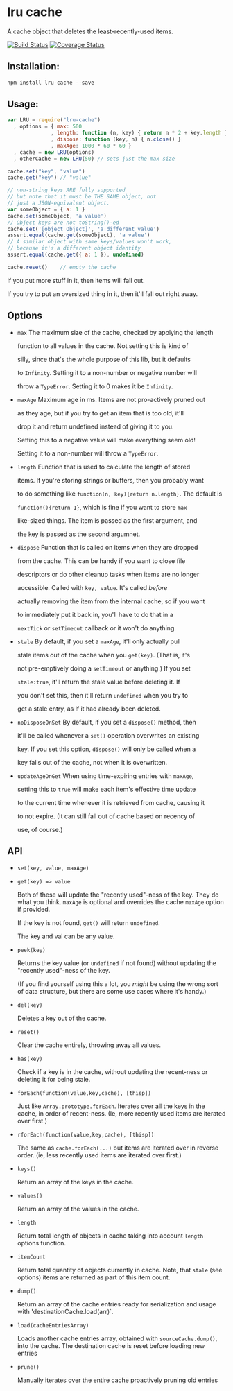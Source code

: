 # lru cache

A cache object that deletes the least-recently-used items.

[![Build Status](https://travis-ci.org/isaacs/node-lru-cache.svg?branch=master)](https://travis-ci.org/isaacs/node-lru-cache) [![Coverage Status](https://coveralls.io/repos/isaacs/node-lru-cache/badge.svg?service=github)](https://coveralls.io/github/isaacs/node-lru-cache)

## Installation:

```javascript
npm install lru-cache --save
```

## Usage:

```javascript
var LRU = require("lru-cache")
  , options = { max: 500
              , length: function (n, key) { return n * 2 + key.length }
              , dispose: function (key, n) { n.close() }
              , maxAge: 1000 * 60 * 60 }
  , cache = new LRU(options)
  , otherCache = new LRU(50) // sets just the max size

cache.set("key", "value")
cache.get("key") // "value"

// non-string keys ARE fully supported
// but note that it must be THE SAME object, not
// just a JSON-equivalent object.
var someObject = { a: 1 }
cache.set(someObject, 'a value')
// Object keys are not toString()-ed
cache.set('[object Object]', 'a different value')
assert.equal(cache.get(someObject), 'a value')
// A similar object with same keys/values won't work,
// because it's a different object identity
assert.equal(cache.get({ a: 1 }), undefined)

cache.reset()    // empty the cache
```

If you put more stuff in it, then items will fall out.

If you try to put an oversized thing in it, then it'll fall out right away.

## Options

* `max` The maximum size of the cache, checked by applying the length

  function to all values in the cache.  Not setting this is kind of

  silly, since that's the whole purpose of this lib, but it defaults

  to `Infinity`.  Setting it to a non-number or negative number will

  throw a `TypeError`.  Setting it to 0 makes it be `Infinity`.

* `maxAge` Maximum age in ms.  Items are not pro-actively pruned out

  as they age, but if you try to get an item that is too old, it'll

  drop it and return undefined instead of giving it to you.

  Setting this to a negative value will make everything seem old!

  Setting it to a non-number will throw a `TypeError`.

* `length` Function that is used to calculate the length of stored

  items.  If you're storing strings or buffers, then you probably want

  to do something like `function(n, key){return n.length}`.  The default is

  `function(){return 1}`, which is fine if you want to store `max`

  like-sized things.  The item is passed as the first argument, and

  the key is passed as the second argumnet.

* `dispose` Function that is called on items when they are dropped

  from the cache.  This can be handy if you want to close file

  descriptors or do other cleanup tasks when items are no longer

  accessible.  Called with `key, value`.  It's called _before_

  actually removing the item from the internal cache, so if you want

  to immediately put it back in, you'll have to do that in a

  `nextTick` or `setTimeout` callback or it won't do anything.

* `stale` By default, if you set a `maxAge`, it'll only actually pull

  stale items out of the cache when you `get(key)`.  \(That is, it's

  not pre-emptively doing a `setTimeout` or anything.\)  If you set

  `stale:true`, it'll return the stale value before deleting it.  If

  you don't set this, then it'll return `undefined` when you try to

  get a stale entry, as if it had already been deleted.

* `noDisposeOnSet` By default, if you set a `dispose()` method, then

  it'll be called whenever a `set()` operation overwrites an existing

  key.  If you set this option, `dispose()` will only be called when a

  key falls out of the cache, not when it is overwritten.

* `updateAgeOnGet` When using time-expiring entries with `maxAge`,

  setting this to `true` will make each item's effective time update

  to the current time whenever it is retrieved from cache, causing it

  to not expire.  \(It can still fall out of cache based on recency of

  use, of course.\)

## API

* `set(key, value, maxAge)`
* `get(key) => value`

  Both of these will update the "recently used"-ness of the key. They do what you think. `maxAge` is optional and overrides the cache `maxAge` option if provided.

  If the key is not found, `get()` will return `undefined`.

  The key and val can be any value.

* `peek(key)`

  Returns the key value \(or `undefined` if not found\) without updating the "recently used"-ness of the key.

  \(If you find yourself using this a lot, you _might_ be using the wrong sort of data structure, but there are some use cases where it's handy.\)

* `del(key)`

  Deletes a key out of the cache.

* `reset()`

  Clear the cache entirely, throwing away all values.

* `has(key)`

  Check if a key is in the cache, without updating the recent-ness or deleting it for being stale.

* `forEach(function(value,key,cache), [thisp])`

  Just like `Array.prototype.forEach`. Iterates over all the keys in the cache, in order of recent-ness. \(Ie, more recently used items are iterated over first.\)

* `rforEach(function(value,key,cache), [thisp])`

  The same as `cache.forEach(...)` but items are iterated over in reverse order. \(ie, less recently used items are iterated over first.\)

* `keys()`

  Return an array of the keys in the cache.

* `values()`

  Return an array of the values in the cache.

* `length`

  Return total length of objects in cache taking into account `length` options function.

* `itemCount`

  Return total quantity of objects currently in cache. Note, that `stale` \(see options\) items are returned as part of this item count.

* `dump()`

  Return an array of the cache entries ready for serialization and usage with 'destinationCache.load\(arr\)\`.

* `load(cacheEntriesArray)`

  Loads another cache entries array, obtained with `sourceCache.dump()`, into the cache. The destination cache is reset before loading new entries

* `prune()`

  Manually iterates over the entire cache proactively pruning old entries

